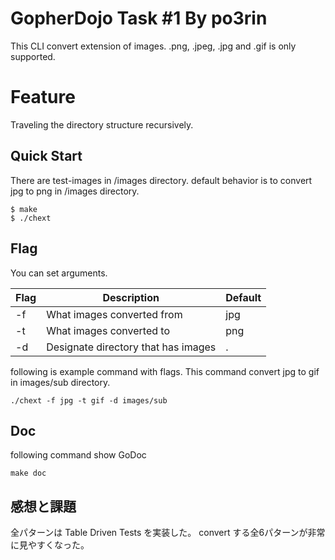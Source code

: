 # GopherDojo Task #1 By po3rin

This CLI convert extension of images. .png, .jpeg, .jpg and .gif is only supported.

# Feature

Traveling the directory structure recursively.

## Quick Start

There are test-images in /images directory.
default behavior is to convert jpg to png in /images directory.

```
$ make
$ ./chext
```

## Flag

You can set arguments.

|  Flag  |  Description  | Default |
| ---- | ---- | --- |
|  -f  |  What images converted from  | jpg |
|  -t  |  What images converted to  | png |
|  -d  |  Designate directory that has images | . |

following is example command with flags. This command convert jpg to gif in images/sub directory.

```
./chext -f jpg -t gif -d images/sub
```

## Doc

following command show GoDoc

```
make doc
```

## 感想と課題

全パターンは Table Driven Tests を実装した。
convert する全6パターンが非常に見やすくなった。
